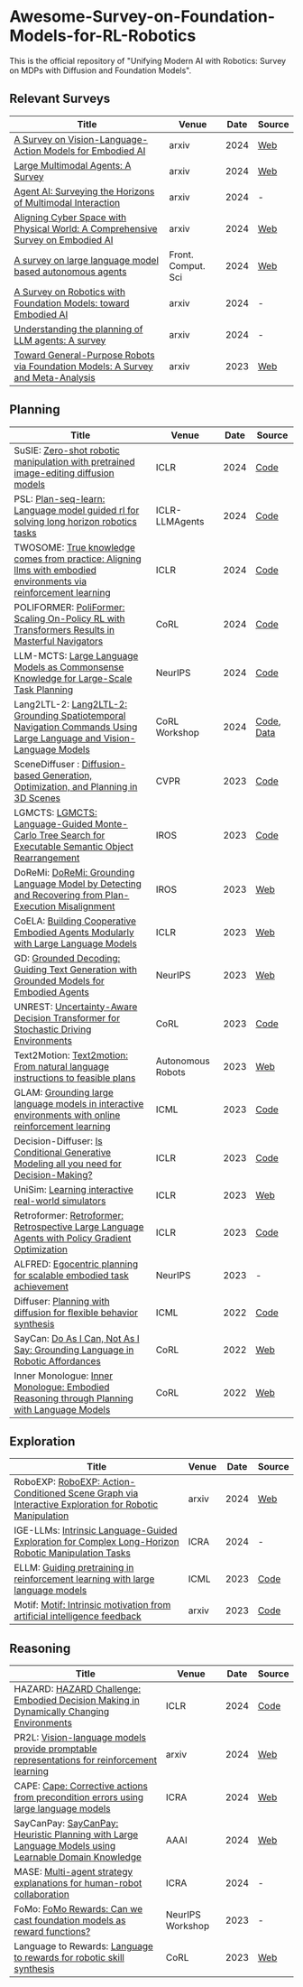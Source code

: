 # Awesome-Survey-on-Foundation-Models-for-RL-Robotics
This is the official repository of "Unifying Modern AI with Robotics: Survey on MDPs with Diffusion and Foundation Models".

## Relevant Surveys
| Title                                                                 | Venue                  | Date | Source |
|------------------------------------------------------------------------|------------------------|------|------|
| [A Survey on Vision-Language-Action Models for Embodied AI](https://arxiv.org/abs/2405.14093)    | arxiv    | 2024 | [Web](https://github.com/yueen-ma/awesome-vla)|
| [Large Multimodal Agents: A Survey](https://arxiv.org/abs/2402.15116)    | arxiv    | 2024 | [Web](https://github.com/jun0wanan/awesome-large-multimodal-agents)|
| [Agent AI: Surveying the Horizons of Multimodal Interaction](https://arxiv.org/abs/2401.03568)    | arxiv    | 2024 | - |
| [Aligning Cyber Space with Physical World: A Comprehensive Survey on Embodied AI](https://arxiv.org/abs/2407.06886)    | arxiv    | 2024 | [Web](https://github.com/HCPLab-SYSU/Embodied_AI_Paper_List) |
| [A survey on large language model based autonomous agents](https://arxiv.org/abs/2308.11432)    | Front. Comput. Sci   | 2024 | [Web](https://github.com/Paitesanshi/LLM-Agent-Survey) |
| [A Survey on Robotics with Foundation Models: toward Embodied AI](https://arxiv.org/abs/2402.02385)    | arxiv   | 2024 | - |
| [Understanding the planning of LLM agents: A survey](https://arxiv.org/abs/2402.02716)    | arxiv   | 2024 | - |
| [Toward General-Purpose Robots via Foundation Models: A Survey and Meta-Analysis](https://arxiv.org/abs/2312.08782)    | arxiv    | 2023 | [Web](https://robotics-fm-survey.github.io/) |





## Planning

| Title                                                                 | Venue                  | Date | Source |
|------------------------------------------------------------------------|------------------------|------|------|
| SuSIE: [Zero-shot robotic manipulation with pretrained image-editing diffusion models](https://arxiv.org/pdf/2310.10639)                                                            | ICLR        | 2024 | [Code](https://rail-berkeley.github.io/susie/)|
| PSL: [Plan-seq-learn: Language model guided rl for solving long horizon robotics tasks](https://arxiv.org/abs/2405.01534)                                                            | ICLR-LLMAgents         | 2024 | [Code](https://github.com/mihdalal/planseqlearn)|
| TWOSOME: [True knowledge comes from practice: Aligning llms with embodied environments via reinforcement learning](https://arxiv.org/abs/2401.14151)                                                        | ICLR                   | 2024 | [Code](https://github.com/WeihaoTan/TWOSOME) |
| POLIFORMER: [PoliFormer: Scaling On-Policy RL with Transformers Results in Masterful Navigators](https://arxiv.org/abs/2406.20083)                                              | CoRL                   | 2024 | [Code](https://github.com/allenai/poliformer) |
| LLM-MCTS: [Large Language Models as Commonsense Knowledge for Large-Scale Task Planning](https://arxiv.org/abs/2305.14078)                                                       | NeurIPS                | 2024 | [Code](https://github.com/1989Ryan/llm-mcts) |
| Lang2LTL-2: [Lang2LTL-2: Grounding Spatiotemporal Navigation Commands Using Large Language and Vision-Language Models](https://semrob.github.io/docs/rss_semrob2024_cr_paper23.pdf)                    | CoRL Workshop          | 2024 | [Code](https://github.com/h2r/Lang2LTL-2), [Data](https://drive.google.com/drive/folders/1gWomkuVqxLU01ftzF34bEacJBeUwBMOf) |
| SceneDiffuser : [Diffusion-based Generation, Optimization, and Planning in 3D Scenes](https://scenediffuser.github.io/)                              | CVPR                   | 2023 |[Code](https://github.com/scenediffuser/Scene-Diffuser)|
| LGMCTS: [LGMCTS: Language-Guided Monte-Carlo Tree Search for Executable Semantic Object Rearrangement](https://arxiv.org/pdf/2309.15821v2)                              | IROS                   | 2023 |[Code](https://github.com/changhaonan/LGMCTS-D)|
| DoReMi: [DoReMi: Grounding Language Model by Detecting and Recovering from Plan-Execution Misalignment](https://arxiv.org/abs/2307.00329)                                 | IROS                   | 2023 |[Web](https://sites.google.com/view/doremi-paper)|
| CoELA: [Building Cooperative Embodied Agents Modularly with Large Language Models](https://arxiv.org/abs/2307.02485)                                                          | ICLR                   | 2023 | [Web](https://vis-www.cs.umass.edu/Co-LLM-Agents)|
| GD: [Grounded Decoding: Guiding Text Generation with Grounded Models for Embodied Agents](https://arxiv.org/abs/2303.00855)                                                              | NeurIPS                | 2023 |[Web](grounded-decoding.github.io)|
| UNREST: [Uncertainty-Aware Decision Transformer for Stochastic Driving Environments](https://arxiv.org/abs/2309.16397)                                                  | CoRL                   | 2023 |[Code](https://github.com/Emiyalzn/CoRL24-UNREST)|
| Text2Motion: [Text2motion: From natural language instructions to feasible plans](https://arxiv.org/abs/2303.12153)                                                     | Autonomous Robots      | 2023 |[Web](https://sites.google.com/stanford.edu/text2motion)|
| GLAM: [Grounding large language models in interactive environments with online reinforcement learning](https://arxiv.org/abs/2302.02662)                                                | ICML                   | 2023 |[Code](https://github.com/flowersteam/Grounding_LLMs_with_online_RL)|
| Decision-Diffuser: [Is Conditional Generative Modeling all you need for Decision-Making?](https://arxiv.org/pdf/2211.15657)                                                            | ICLR        | 2023 | [Code](https://anuragajay.github.io/decision-diffuser/)|
| UniSim: [Learning interactive real-world simulators](https://arxiv.org/abs/2310.06114)                                                          | ICLR                   | 2023 |[Web](https://universal-simulator.github.io/unisim/)|
| Retroformer: [Retroformer: Retrospective Large Language Agents with Policy Gradient Optimization](https://arxiv.org/abs/2308.02151)                    | ICLR                   | 2023 |[Code](https://github.com/weirayao/Retroformer)|
| ALFRED: [Egocentric planning for scalable embodied task achievement](https://arxiv.org/abs/2306.01295)                                                         | NeurIPS                | 2023 | -    |
| Diffuser: [Planning with diffusion for flexible behavior synthesis](https://arxiv.org/pdf/2205.09991)                                                            | ICML        | 2022 | [Code](https://diffusion-planning.github.io/)|
| SayCan: [Do As I Can, Not As I Say: Grounding Language in Robotic Affordances](https://arxiv.org/abs/2204.01691)                                                          | CoRL                   | 2022 | [Web](say-can.github.io)|
| Inner Monologue: [Inner Monologue: Embodied Reasoning through Planning with Language Models](https://arxiv.org/abs/2207.05608)                                              | CoRL                   | 2022 |[Web](https://innermonologue.github.io/)|

## Exploration
| Title                              | Venue                | Date | Source |
|------------------------------------|----------------------|------|------|
| RoboEXP: [RoboEXP: Action-Conditioned Scene Graph via Interactive Exploration for Robotic Manipulation](https://arxiv.org/abs/2402.15487)                       | arxiv                | 2024 |[Web](https://jianghanxiao.github.io/roboexp-web/)|
| IGE-LLMs: [Intrinsic Language-Guided Exploration for Complex Long-Horizon Robotic Manipulation Tasks](https://arxiv.org/abs/2309.16347)                     | ICRA                 | 2024 | -    |
| ELLM: [Guiding pretraining in reinforcement learning with large language models](https://arxiv.org/abs/2302.06692)                         | ICML                 | 2023 |[Code](https://github.com/yuqingd/ellm)|
| Motif: [Motif: Intrinsic motivation from artificial intelligence feedback](https://arxiv.org/abs/2310.00166)                        | arxiv                | 2023 |[Code](https://github.com/facebookresearch/motif)|



## Reasoning
| Title                              | Venue                | Date | Source  |
|------------------------------------|----------------------|------|------|
| HAZARD: [HAZARD Challenge: Embodied Decision Making in Dynamically Changing Environments](https://arxiv.org/abs/2401.12975)                        | ICLR                 | 2024 |[Code](https://github.com/UMass-Embodied-AGI/HAZARD)|
| PR2L: [Vision-language models provide promptable representations for reinforcement learning](https://arxiv.org/abs/2402.02651)                           | arxiv                | 2024 |[Web](https://pr2l.github.io/)|
| CAPE: [Cape: Corrective actions from precondition errors using large language models](https://arxiv.org/abs/2211.09935)                          | ICRA                 | 2024 |[Web](https://shreyas-s-raman.github.io/CAPE/)|
| SayCanPay: [SayCanPay: Heuristic Planning with Large Language Models using Learnable Domain Knowledge](https://arxiv.org/abs/2308.12682)                   | AAAI                 | 2024 |[Web](https://rishihazra.github.io/SayCanPay/)|
| MASE: [Multi-agent strategy explanations for human-robot collaboration](https://arxiv.org/abs/2311.11955)                        | ICRA                 | 2024 | -    |
| FoMo: [FoMo Rewards: Can we cast foundation models as reward functions?](https://arxiv.org/abs/2312.03881)                   | NeurIPS Workshop     | 2023 | -    |
| Language to Rewards: [Language to rewards for robotic skill synthesis](https://arxiv.org/abs/2306.08647)         | CoRL                 | 2023 |[Web](https://language-to-reward.github.io/)|





